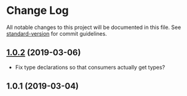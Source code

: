 # Change Log

All notable changes to this project will be documented in this file. See [standard-version](https://github.com/conventional-changelog/standard-version) for commit guidelines.

<a name="1.0.2"></a>
## [1.0.2](https://github.com/lucidmachine/bitclock-backend-ts/compare/v1.0.1...v1.0.2) (2019-03-06)
* Fix type declarations so that consumers actually get types?



<a name="1.0.1"></a>
## 1.0.1 (2019-03-04)

